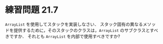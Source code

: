 # 練習問題 21.7

`ArrayList` を使用してスタックを実装しなさい．
スタック固有の異なるメソッドを提供するために，そのスタックのクラスは，`ArrayList` のサブクラスとすべきですか．
それとも `ArrayList` を内部で使用すべきですか?
